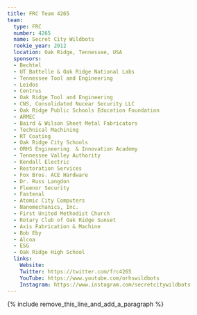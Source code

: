 ```yaml
---
title: FRC Team 4265
team:
  type: FRC
  number: 4265
  name: Secret City Wildbots
  rookie_year: 2012
  location: Oak Ridge, Tennessee, USA
  sponsors:
  - Bechtel
  - UT Battelle & Oak Ridge National Labs
  - Tennessee Tool and Engineering
  - Leidos
  - Centrus
  - Oak Ridge Tool and Engineering
  - CNS, Consolidated Nucear Security LLC
  - Oak Ridge Public Schools Education Foundation
  - ARMEC
  - Baird & Wilson Sheet Metal Fabricators
  - Technical Machining
  - RT Coating
  - Oak Ridge City Schools
  - ORHS Engineering  & Innovation Academy
  - Tennessee Valley Authority
  - Kendall Electric
  - Restoration Services
  - Fox Bros. ACE Hardware
  - Dr. Russ Langdon
  - Fleenor Security
  - Fastenal
  - Atomic City Computers
  - Nanomechanics, Inc.
  - First United Methodist Church
  - Rotary Club of Oak Ridge Sunset
  - Axis Fabrication & Machine
  - Bob Eby
  - Alcoa
  - ESG
  - Oak Ridge High School
  links:
    Website:
    Twitter: https://twitter.com/frc4265
    YouTube: https://www.youtube.com/orhswildbots
    Instagram: https://www.instagram.com/secretcitywildbots
---
```


{% include remove_this_line_and_add_a_paragraph %}